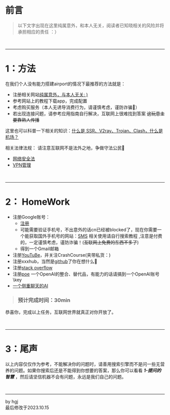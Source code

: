# 前言
> 以下文字出现在这里纯属意外，和本人无关，阅读者已知晓相关的风险并将承担相应的责任 ：）

<br>

---

# 1：方法
在我们个人没有能力搭建airport的情况下最推荐的方法就是：
- 注册相关网站[纯属意外，与本人无关: )](https://slowerssr.com/) 
- 参考网站上的教程下载app，完成配置
- 考虑购买服务（本人无诱导消费行为，请谨慎考虑，谨防诈骗👀） 
- 若出现连接问题，请参考应用指南自行解决，互联网上很难找到答案 ~~这玩意主要靠熟人传播~~

这里也可以科普一下相关的知识：[什么是 SSR、V2ray、Trojan、Clash，什么是机场？](https://young1lin.me/2020/10/30/GFW/#Trojan)

相关法律法规：  请注意互联网不是法外之地，争做守法公民👀
- [网络安全法](extension://idghocbbahafpfhjnfhpbfbmpegphmmp/assets/pdf/web/viewer.html?file=https%3A%2F%2Fwww.audit.gov.cn%2Fn8%2Fn28%2Fc10241260%2Fpart%2F10241604.pdf)
- [VPN管理](https://china.huanqiu.com/article/9CaKrnK4hO1)

<br>

---

# 2： HomeWork
- 注册Google账号：
  - [注册](https://accounts.google.com/signup/v2/idvbyphone?continue=https%3A%2F%2Fmyaccount.google.com%3Futm_source%3Daccount-marketing-page%26utm_medium%3Dcreate-account-button&theme=glif&flowName=GlifWebSignIn&flowEntry=SignUp&TL=AJeL0C5Tr_GPB6oMRPYH--0Ka3zKAI6BlVY_1xNVq5Iv2DuDlyxj0ufV7c4jK3K5)
  - 可能需要验证手机号，不出意外的话cn已经被blocked了，现在你需要一个能获取国外手机号的网站：[SMS](https://sms-activate.org/cn)  相关使用请自行搜索教程 ,注意是付费的，一定谨慎考虑，谨防诈骗！(~~互联网上免费的东西不多了~~)
  - 得到一个Gmail邮箱
- 注册[YouTuBe](https://www.youtube.com/)，并关注CrashCourse(夹带私货：)
- 注册xxxhub，当然是[github](https://github.com/)了你在想什么👀 
- 注册[stack overflow](https://stackoverflow.com/) 
- 注册[poe](https://poe.com/) 一个OpenAI的整合、替代品，有能力的话请搞到一个OpenAI账号\key
- [一个侧重聊天的AI](https://pi.ai/talk)
> ### 预计完成时间：30min
恭喜你，完成以上任务，互联网世界就真正对你开放了。

<br>

---

# 3：尾声
以上内容仅仅作为参考，不能解决你的问题时，请善用搜索引擎而不是问一些无营养的问题。如果你搜索后还是不能得到你想要的答案，那么你可以看看  ***1-提问的智慧***   ，然后请坚信机器不会有问题，永远是我们自己的问题。

<br>

---
by hgj <br>最后修改于2023.10.15
